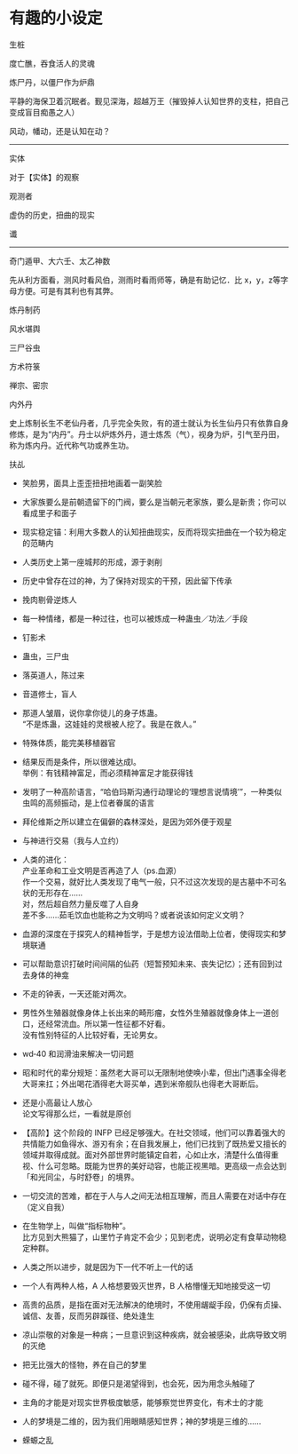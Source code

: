 # 有趣的小设定  

生桩

度亡醮，吞食活人的灵魂

炼尸丹，以僵尸作为炉鼎

平静的海保卫着沉眠者。觐见深海，超越万王（摧毁掉人认知世界的支柱，把自己变成盲目痴愚之人）

风动，幡动，还是认知在动？


-----------------


实体

对于【实体】的观察

观测者

虚伪的历史，扭曲的现实

谶

-----------------

奇门遁甲、大六壬、太乙神数

先从利方面看，测风时看风伯，测雨时看雨师等，确是有助记忆．比 x，y，z等字母方便。可是有其利也有其弊。

炼丹制药

风水堪舆

三尸谷虫

方术符箓

禅宗、密宗

内外丹

史上炼制长生不老仙丹者，几乎完全失败，有的道士就认为长生仙丹只有依靠自身修炼，是为“内丹”。丹士以炉炼外丹，道士炼炁（气），视身为炉，引气至丹田，称为炼内丹。近代称气功或养生功。

扶乩


- 笑脸男，面具上歪歪扭扭地画着一副笑脸  

- 大家族要么是前朝遗留下的门阀，要么是当朝元老家族，要么是新贵；你可以看成里子和面子  

- 现实稳定锚：利用大多数人的认知扭曲现实，反而将现实扭曲在一个较为稳定的范畴内  

- 人类历史上第一座城邦的形成，源于剥削  

- 历史中曾存在过的神，为了保持对现实的干预，因此留下传承  

- 挽肉剔骨逆炼人  

- 每一种情绪，都是一种过往，也可以被炼成一种蛊虫／功法／手段  

- 钉影术  

- 蛊虫，三尸虫  

- 落英道人，陈过来  

- 音道修士，盲人  

- 那道人皱眉，说你拿你徒儿的身子炼蛊。  
  “不是炼蛊，这娃娃的灵根被人挖了。我是在救人。”  

- 特殊体质，能完美移植器官  

- 结果反而是条件，所以很难达成l。  
  举例：有钱精神富足，而必须精神富足才能获得钱  

- 发明了一种高阶语言，“哈伯玛斯沟通行动理论的‘理想言说情境’”，一种类似虫鸣的高频振动，是上位者眷属的语言  

- 拜伦维斯之所以建立在偏僻的森林深处，是因为郊外便于观星  

- 与神进行交易（我与人立约）  

- 人类的进化：  
  产业革命和工业文明是否再造了人（ps.血源）  
  作一个交易，就好比人类发现了电气一般，只不过这次发现的是古墓中不可名状的无形存在……  
  对，然后超自然力量反噬了人自身  
  差不多……茹毛饮血也能称之为文明吗？或者说该如何定义文明？  

- 血源的深度在于探究人的精神哲学，于是想方设法借助上位者，使得现实和梦境联通  

- 可以帮助意识打破时间间隔的仙药（短暂预知未来、丧失记忆）；还有回到过去身体的神龛 

- 不走的钟表，一天还能对两次。  

- 男性外生殖器就像身体上长出来的畸形瘤，女性外生殖器就像身体上一道创口，还经常流血。所以第一性征都不好看。  
  没有性别特征的人比较好看，无论男女。  

- wd‑40 和润滑油来解决一切问题  

- 昭和时代的辈分规矩：虽然老大哥可以无限制地使唤小辈，但出门遇事全得老大哥来扛；外出喝花酒得老大哥买单，遇到米帝舰队也得老大哥断后。  

- 还是小高最让人放心  
  论文写得那么烂，一看就是原创  

- 【高阶】这个阶段的 INFP 已经足够强大。在社交领域，他们可以靠着强大的共情能力如鱼得水、游刃有余；在自我发展上，他们已找到了既热爱又擅长的领域并取得成就。面对外部世界时能镇定自若，心如止水，清楚什么值得重视、什么可忽略。既能为世界的美好动容，也能正视黑暗。更高级一点会达到「和光同尘，与时舒卷」的境界。

- 一切交流的苦难，都在于人与人之间无法相互理解，而且人需要在对话中存在（定义自我）  

- 在生物学上，叫做“指标物种”。  
  比方见到大熊猫了，山里竹子肯定不会少；见到老虎，说明必定有食草动物稳定种群。  

- 人类之所以进步，就是因为下一代不听上一代的话  

- 一个人有两种人格，A 人格想要毁灭世界，B 人格懵懂无知地接受这一切  

- 高贵的品质，是指在面对无法解决的绝境时，不使用龌龊手段，仍保有贞操、诚信、友善，反而另辟蹊径、绝处逢生  

- 凉山崇敬的对象是一种病；一旦意识到这种疾病，就会被感染，此病导致文明的灭绝  

- 把无比强大的怪物，养在自己的梦里  

- 碰不得，碰了就死。即便只是渴望得到，也会死，因为用念头触碰了  

- 主角的才能是对现实世界极度敏感，能够察觉世界变化，有术士的才能  

- 人的梦境是二维的，因为我们用眼睛感知世界；神的梦境是三维的……  

- 蝾螈之乱  
